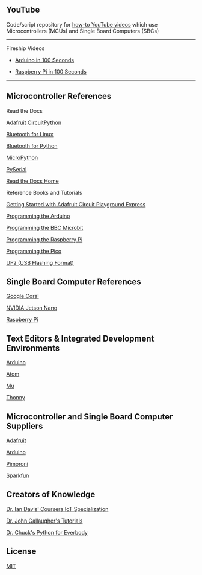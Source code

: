 ## YouTube

Code/script repository for [how-to YouTube videos](https://www.youtube.com/channel/UCDuWq2wFqeVII1KC7grySRg) which use Microcontrollers (MCUs) and Single Board Computers (SBCs)

- - - -
Fireship Videos

* [Arduino in 100 Seconds](https://youtu.be/1ENiVwk8idM?si=I_pbyOXCT1a1VcMK)

* [Raspberry Pi in 100 Seconds](https://youtu.be/eZ74x6dVYes?si=AJBhoD2WFShqkor6)
- - - -

## Microcontroller References

Read the Docs

  [Adafruit CircuitPython](https://docs.circuitpython.org/en/latest/docs/index.html)
  
  [Bluetooth for Linux](http://www.bluez.org)
  
  [Bluetooth for Python](https://pybluez.readthedocs.io/en/latest/index.html)
  
  [MicroPython](https://docs.micropython.org/en/latest/)

  [PySerial](https://pyserial.readthedocs.io/en/latest/)
  
  [Read the Docs Home](https://readthedocs.org)
  
Reference Books and Tutorials

  [Getting Started with Adafruit Circuit Playground Express](https://www.adafruit.com/product/3944)
  
  [Programming the Arduino](https://www.adafruit.com/product/1019)
  
  [Programming the BBC Microbit](http://simonmonk.org/prog-mb/)
  
  [Programming the Raspberry Pi](http://simonmonk.org/programming-raspberry-pi-ed2/)
  
  [Programming the Pico](https://www.adafruit.com/product/5320)
  
  [UF2 (USB Flashing Format)](https://github.com/microsoft/uf2)

## Single Board Computer References

[Google Coral](https://coral.ai)

[NVIDIA Jetson Nano](https://developer.nvidia.com/embedded/jetson-nano-developer-kit)

[Raspberry Pi](https://www.raspberrypi.org)

## Text Editors & Integrated Development Environments

[Arduino](https://www.arduino.cc/en/software)

[Atom](https://atom.io)

[Mu](https://codewith.mu)

[Thonny](https://thonny.org)

## Microcontroller and Single Board Computer Suppliers

[Adafruit](https://www.adafruit.com)

[Arduino](https://www.arduino.cc)

[Pimoroni](https://shop.pimoroni.com)

[Sparkfun](https://sparkfun.com)

## Creators of Knowledge

[Dr. Ian Davis' Coursera IoT Specialization](https://www.coursera.org/specializations/iot)

[Dr. John Gallaugher's Tutorials](https://gallaugher.com)

[Dr. Chuck's Python for Everbody](https://www.py4e.com)

## License
[MIT](https://choosealicense.com/licenses/mit/)
